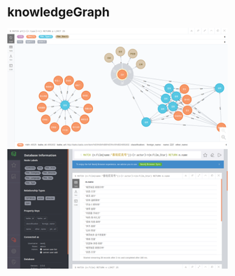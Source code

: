 # knowledgeGraph  
![](https://github.com/sunqiang25/knowledgeGraph/blob/master/neo4j_1.gif)  
![](https://github.com/sunqiang25/knowledgeGraph/blob/master/neo4j.gif)
